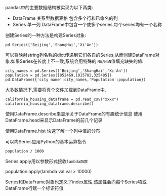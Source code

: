 pandas中的主要数据结构被实现为以下两类:
* DataFrame 关系型数据表格 包含多个行和已命名的列
* Series 单一列 DataFrame中包含一个或多个series,每个series均有一个名称

创建Series的一种方法是构建Series对象:
```
pd.Series(['Beijing','ShangHai','Xi'An'])
```
可以将映射string列名称的dict传递到它们各自的Series,从而创建DataFrame对象.如果Series在长度上不一致,系统会用特殊的 `NA/NaN`值填充缺失的值:

```
city_names = pd.Series(['Beijing','ShangHai','Xi'An'])
population = pd.Series([852469,1015782,325485])
pd.DataFrame({'city name':city_names,'Population':population})

```
大多数情况下,需要将真个文件加载到DataFrame中,
```
california_housing_dataframe = pd.read_csv("xxxx")
california_housing_dataframe.describe()
```

使用DataFrame.describe来显示关于DataFrame的有趣统计信息
使用DataFrame.head来显示DataFrame的前几个记录

使用DataFrame.hist 快速了解一个列中值的分布


可以向Series应用Python的基本运算指令

`population / 1000`

Series.apply用以参数形式接收`lambda函数`

population.apply(lambda val:val > 10000)


Series和DataFrame对象也定义了index属性,该属性会向每个Series项或DataFrame行赋一个标识符值
